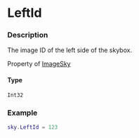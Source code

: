 # LeftId
### Description
The image ID of the left side of the skybox.

Property of [ImageSky](/classes/ImageSky/)

#### Type
`Int32`

### Example
```lua
sky.LeftId = 123
```

